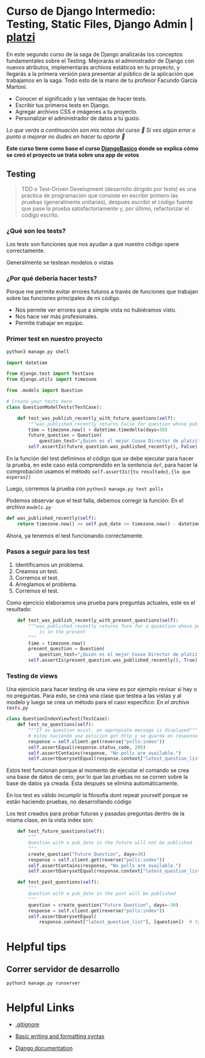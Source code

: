 # Curso de Django Intermedio: Testing, Static Files, Django Admin | [platzi](https://platzi.com/cursos/django-intermedio/)
 
En este segundo curso de la saga de Django analizarás los conceptos fundamentales sobre el Testing. Mejorarás el administrador de Django con nuevos atributos, implementarás archivos estáticos en tu proyecto, y llegarás a la primera versión para presentar al público de la aplicación que trabajamos en la saga. Todo esto de la mano de tu profesor Facundo García Martoni.

- Conocer el significado y las ventajas de hacer tests.
- Escribir tus primeros tests en Django.
- Agregar archivos CSS e imágenes a tu proyecto.
- Personalizar el administrador de datos a tu gusto.

*Lo que verás a continuación son mis notas del curso 🚀 Si ves algún error o punto a mejorar no dudes en hacer tu aporte 💚*


**Este curso tiene como base el curso [DjangoBasico](https://github.com/UnMecaNiko/djangoBasico) donde se explica cómo se creó el proyecto ue trata sobre una app de votos**

## Testing

>TDD o Test-Driven Development (desarrollo dirigido por tests) es una práctica de programación que consiste en escribir primero las pruebas (generalmente unitarias), después escribir el código fuente que pase la prueba satisfactoriamente y, por último, refactorizar el código escrito.

### ¿Qué son los tests?

Los tests son funciones que nos ayudan a que nuestro código opere correctamente.

Generalmente se testean modelos o vistas

### ¿Por qué debería hacer tests?

Porque me permite evitar errores futuros a través de funciones que trabajan sobre las funciones principales de mi código.

- Nos permite ver errores que a simple vista no hubiéramos visto.
- Nos hace ver más profesionales.
- Permite trabajar en equipo.

### Primer test en nuestro proyecto

```bash
python3 manage.py shell
```
```py
import datetime

from django.test import TestCase
from django.utils import timezone

from .models import Question

# Create your tests here
class QuestionModelTests(TestCase):

    def test_was_publish_recently_with_future_questions(self):
        """was_published_recently returns False for question whose pub_date is in the future"""
        time = timezone.now() + datetime.timedelta(days=30)
        future_question = Question(
            question_text="¿Quien es el mejor Couse Director de platzi?", pub_date=time)
        self.assertIs(future_question.was_published_recently(), False)
```
En la función del test definimos el código que se debe ejecutar para hacer la prueba, en este caso está comprendido en la sentencia `def`, para hacer la comprobación usamos el método `self.assertIs({tu resultado},{lo que esperas})`

Luego, corremos la prueba con `python3 manage.py test polls`

Podemos observar que el test falla, debemos corregir la función:
*En el archivo `models.py`*

```py
def was_published_recently(self):
    return timezone.now() >= self.pub_date >= timezone.now() - datetime.timedelta(days=1)
```
Ahora, ya tenemos el test funcionando correctamente.

### Pasos a seguir para los test

1. Identificamos un problema.
2. Creamos un test.
3. Corremos el test.
4. Arreglamos el problema.
5. Corremos el test.

Como ejercicio elaboramos una prueba para preguntas actuales, este es el resultado:
```py
    def test_was_publish_recently_with_present_questions(self):
        """was_published_recently returns Ture for a quiestion whose pub_date
            is in the present
        """
        time = timezone.now()
        present_question = Question(
            question_text="¿Quien es el mejor Couse Director de platzi?", pub_date=time)
        self.assertIs(present_question.was_published_recently(), True)
```

### Testing de views

Una ejercicio para hacer testing de una view es por ejemplo revisar si hay o no preguntas. Para esto, se crea una clase que testea a las vistas y al modelo y luego se crea un método para el caso específico:
*En el archivo `tests.py`*
```py
class QuestionIndexViewTest(TestCase):
    def test_no_questions(self):
        """If no question exist, an appropiate message is displayed"""
        # estoy haciendo una peticion get http y se guarda en response
        response = self.client.get(reverse("polls:index"))
        self.assertEqual(response.status_code, 200)
        self.assertContains(response, "No polls are available.")
        self.assertQuerysetEqual(response.context["latest_question_list"], [])
```
Estos test funcionan porque al momento de ejecutar el comando se crea una base de datos de cero, por lo que las pruebas no se corren sobre la base de datos ya creada. Esta después se elimina automáticamente.

En los test es válido incumplir la filosofía dont repeat yourself porque se están haciendo pruebas, no desarrollando código

Los test creados para probar futuras y pasadas preguntas dentro de la misma clase, en la vista index son:
```py
    def test_future_questions(self):
        """
        Question with a pub_date in the future will not be published 
        """
        create_question("Future Question", days=30)
        response = self.client.get(reverse("polls:index"))
        self.assertContains(response, "No polls are available.")
        self.assertQuerysetEqual(response.context["latest_question_list"], [])

    def test_past_questions(self):
        """
        Question with a pub_date in the past will be published 
        """
        question = create_question("Future Question", days=-30)
        response = self.client.get(reverse("polls:index"))
        self.assertQuerysetEqual(
            response.context["latest_question_list"], [question])  # type: ignore
```







# Helpful tips

## Correr servidor de desarrollo

`python3 manage.py runserver`






# Helpful Links

- [.gitignore](https://www.toptal.com/developers/gitignore)

- [Basic writing and formatting syntax](https://docs.github.com/es/get-started/writing-on-github/getting-started-with-writing-and-formatting-on-github/basic-writing-and-formatting-syntax)

- [Django documentation](https://docs.djangoproject.com/en/3.2/)



